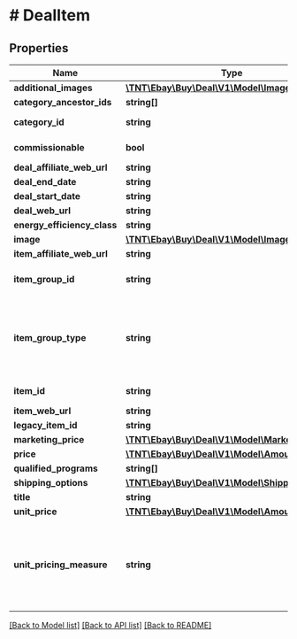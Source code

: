 # # DealItem

## Properties

Name | Type | Description | Notes
------------ | ------------- | ------------- | -------------
**additional_images** | [**\TNT\Ebay\Buy\Deal\V1\Model\Image[]**](Image.md) | The additional images for the deal item. | [optional]
**category_ancestor_ids** | **string[]** | The IDs of the ancestors for the primary category. | [optional]
**category_id** | **string** | The ID of the leaf category for the deal item. A leaf category is the lowest level in a category and has no children. | [optional]
**commissionable** | **bool** | A boolean value specifying whether the listing has commission. | [optional]
**deal_affiliate_web_url** | **string** | The deal associated with the item with affiliate attribution. | [optional]
**deal_end_date** | **string** | The date after which the deal ends. | [optional]
**deal_start_date** | **string** | The date on which the deal starts. | [optional]
**deal_web_url** | **string** | The web URL for the deal associated with the item. | [optional]
**energy_efficiency_class** | **string** | A string value specifying the Energy Efficiency class. | [optional]
**image** | [**\TNT\Ebay\Buy\Deal\V1\Model\Image**](Image.md) |  | [optional]
**item_affiliate_web_url** | **string** | The item web URL with affiliate attribution. | [optional]
**item_group_id** | **string** | The unique identifier for the deal item group. This is the parent item ID for the seller-defined variations. Note: This field is returned for multiple-SKU items. | [optional]
**item_group_type** | **string** | An enumeration value that indicates the type of item group. An item group contains items that have various aspect differences, such as color, size, or storage capacity. For implementation help, refer to &lt;a href&#x3D;&#39;https://developer.ebay.com/api-docs/buy/deal/types/api:ItemGroupTypeEnum&#39;&gt;eBay API documentation&lt;/a&gt; | [optional]
**item_id** | **string** | The unique identifier for the deal item. Note: This field is only returned for single-SKU items. | [optional]
**item_web_url** | **string** | The web URL for the deal item. | [optional]
**legacy_item_id** | **string** | The legacy item ID associated with the deal item. | [optional]
**marketing_price** | [**\TNT\Ebay\Buy\Deal\V1\Model\MarketingPrice**](MarketingPrice.md) |  | [optional]
**price** | [**\TNT\Ebay\Buy\Deal\V1\Model\Amount**](Amount.md) |  | [optional]
**qualified_programs** | **string[]** | A list of programs applicable to the item. | [optional]
**shipping_options** | [**\TNT\Ebay\Buy\Deal\V1\Model\ShippingOption[]**](ShippingOption.md) | The cost required to ship the deal item. | [optional]
**title** | **string** | The title of the deal item. | [optional]
**unit_price** | [**\TNT\Ebay\Buy\Deal\V1\Model\Amount**](Amount.md) |  | [optional]
**unit_pricing_measure** | **string** | The designation used to specify the quantity of the deal item, such as size, weight, volume, and count. This helps buyers compare prices. For example, the following tells the buyer that the item is 7.99 per 100 grams. &amp;quot;unitPricingMeasure&amp;quot;: &amp;quot;100g&amp;quot;, &amp;quot;unitPrice&amp;quot;: { &amp;nbsp;&amp;nbsp;&amp;quot;value&amp;quot;: &amp;quot;7.99&amp;quot;, &amp;nbsp;&amp;nbsp;&amp;quot;currency&amp;quot;: &amp;quot;GBP&amp;quot; | [optional]

[[Back to Model list]](../../README.md#models) [[Back to API list]](../../README.md#endpoints) [[Back to README]](../../README.md)
